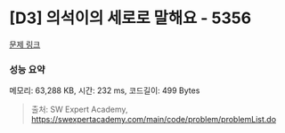 # [D3] 의석이의 세로로 말해요 - 5356 

[문제 링크](https://swexpertacademy.com/main/code/problem/problemDetail.do?contestProbId=AWVWgkP6sQ0DFAUO) 

### 성능 요약

메모리: 63,288 KB, 시간: 232 ms, 코드길이: 499 Bytes



> 출처: SW Expert Academy, https://swexpertacademy.com/main/code/problem/problemList.do